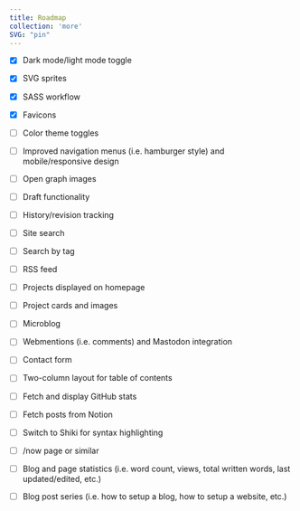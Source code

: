 ```yaml
---
title: Roadmap
collection: 'more'
SVG: "pin"
---
```


- [x] Dark mode/light mode toggle
- [x] SVG sprites
- [x] SASS workflow
- [x] Favicons
- [ ] Color theme toggles
- [ ] Improved navigation menus (i.e. hamburger style) and mobile/responsive design
- [ ] Open graph images
- [ ] Draft functionality
- [ ] History/revision tracking
- [ ] Site search
- [ ] Search by tag
- [ ] RSS feed
- [ ] Projects displayed on homepage
- [ ] Project cards and images
- [ ] Microblog
- [ ] Webmentions (i.e. comments) and Mastodon integration
- [ ] Contact form
- [ ] Two-column layout for table of contents
- [ ] Fetch and display GitHub stats
- [ ] Fetch posts from Notion
- [ ] Switch to Shiki for syntax highlighting
- [ ] /now page or similar
- [ ] Blog and page statistics (i.e. word count, views, total written words, last updated/edited, etc.)
- [ ] Blog post series (i.e. how to setup a blog, how to setup a website, etc.)


